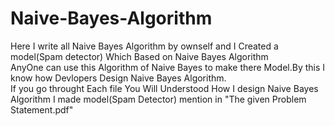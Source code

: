 # Naive-Bayes-Algorithm
Here I write all Naive Bayes Algorithm by ownself and I Created a model(Spam detector) Which Based on Naive Bayes Algorithm\
AnyOne can use this Algorithm of Naive Bayes to make there Model.By this I know how Devlopers Design Naive Bayes Algorithm.\
If you go throught Each file You Will Understood How I design Naive Bayes Algorithm
I made model(Spam Detector) mention in "The given Problem Statement.pdf"
